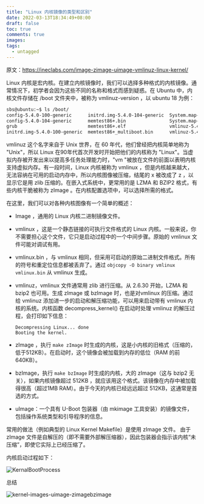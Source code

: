 ```yaml
---
title: "Linux 内核镜像的类型和区别"
date: 2022-03-13T18:34:49+08:00
draft: false
toc: true
comments: true
images:
tags:
  - untagged
---
```


原文：<https://ineclabs.com/image-zimage-uimage-vmlinuz-linux-kernel/>

Linux 内核是宏内核。在建立内核镜像时，我们可以选择多种格式的内核镜像。通常情况下，初学者会因为这些不同的名称和格式而感到疑惑。在 Ubuntu 中，内核文件存储在 /boot 文件夹中，被称为 vmlinuz-version ，以 ubuntu 18 为例：

```bash
sbs@ubuntu:~$ ls /boot/
config-5.4.0-100-generic      initrd.img-5.4.0-104-generic  System.map-5.4.0-100-generic
config-5.4.0-104-generic      memtest86+.bin                System.map-5.4.0-104-generic
grub                          memtest86+.elf                vmlinuz-5.4.0-100-generic
initrd.img-5.4.0-100-generic  memtest86+_multiboot.bin      vmlinuz-5.4.0-104-generic
```

vmlinuz 这个名字来自于 Unix 世界，在 60 年代，他们曾经把内核简单地称为 "Unix"，所以 Linux 在90年代首次开发时开始把他们的内核称为 "Linux"。当虚拟内存被开发出来以提高多任务处理能力时，"vm "被放在文件的前面以表明内核支持虚拟内存。有一段时间，Linux 内核被称为 vmlinux ，但是内核越来越大，无法容纳在可用的启动内存中，所以内核图像被压缩，结尾的 x 被改成了 z ，以显示它是用 zlib 压缩的。在嵌入式系统中，更常用的是 LZMA 和 BZIP2 格式，有些内核干脆被称为 zImage 。在内核配置选项中，可以选择所需的格式。

在这里，我们可以对各种内核图像有一个简单的概述：

* Image ，通用的 Linux 内核二进制镜像文件。

* vmlinux ，这是一个静态链接的可执行文件格式的 Linux 内核。一般来说，你不需要担心这个文件，它只是启动过程中的一个中间步骤。原始的 vmlinux 文件可能对调试有用。

* vmlinux.bin ，与 vmlinux 相同，但采用可启动的原始二进制文件格式。所有的符号和重定位信息都被丢弃了。通过 `objcopy -O binary vmlinux vmlinux.bin` 从 vmlinux 生成。

* vmlinuz，vmlinux 文件通常用 zlib 进行压缩。从 2.6.30 开始，LZMA 和 bzip2 也可用。生成 zImage 或 bzImage 时，也是对vmlinux 的压缩。通过给 vmlinuz 添加进一步的启动和解压缩功能，可以用来启动带有 vmlinux 内核的系统。内核函数 decompress_kernel() 在启动时处理 vmlinuz 的解压过程，会打印如下信息：

  ```
  Decompressing Linux... done
  Booting the kernel.
  ```

* zImage ，执行 `make zImage` 时生成的内核，这是小内核的旧格式（压缩的，低于512KB）。在启动时，这个镜像会被加载到内存的低位（RAM 的前 640KB）。
* bzImage，执行 `make bzImage` 时生成的内核，大的 zImage（这与 bzip2 无关），如果内核镜像超过 512KB ，就应该用这个格式。该镜像在内存中被加载得很高（超过1MB RAM）。由于今天的内核已经远远超过 512KB，这通常是首选的方式。
* uImage：一个具有 U-Boot 包装器（由 mkimage 工具安装）的镜像文件，包括操作系统类型和引导程序的信息。

常用的做法（例如典型的 Linux Kernel Makefile）是使用 zImage 文件。 由于 zImage 文件是自解压的（即不需要外部解压缩器），因此包装器会指示该内核“未压缩”，即使它实际上已经压缩了。

内核启动过程如下：

![KernalBootProcess](/images/2022-03-13/KernalBootProcess.png)

总结

![kernel-images-uimage-zimagebzimage](/images/2022-03-13/kernel-images-uimage-zimagebzimage.png)